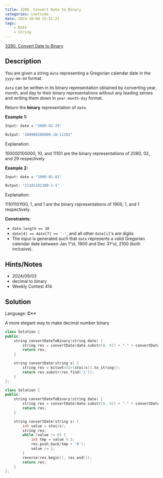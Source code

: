```yaml
---
title: 3280. Convert Date to Binary
categories: Leetcode
date: 2024-10-08 15:51:21
tags:
    - Math
    - String
---
```


[3280. Convert Date to Binary](https://leetcode.com/problems/convert-date-to-binary/description/)

## Description

You are given a string `date` representing a Gregorian calendar date in the `yyyy-mm-dd` format.

`date` can be written in its binary representation obtained by converting year, month, and day to their binary representations without any leading zeroes and writing them down in `year-month-day` format.

Return the **binary**  representation of `date`.

**Example 1:**

```bash
Input: date = "2080-02-29"

Output: "100000100000-10-11101"
```

Explanation:

100000100000, 10, and 11101 are the binary representations of 2080, 02, and 29 respectively.

**Example 2:**

```bash
Input: date = "1900-01-01"

Output: "11101101100-1-1"
```

Explanation:

11101101100, 1, and 1 are the binary representations of 1900, 1, and 1 respectively.

**Constraints:**

- `date.length == 10`
- `date[4] == date[7] == '-'`, and all other `date[i]`'s are digits.
- The input is generated such that `date` represents a valid Gregorian calendar date between Jan 1^st, 1900 and Dec 31^st, 2100 (both inclusive).

## Hints/Notes

- 2024/09/03
- decimal to binary
- Weekly Contest 414

## Solution

Language: **C++**

A more elegant way to make decimal number binary

```C++
class Solution {
public:
    string convertDateToBinary(string date) {
        string res = convertDate(date.substr(0, 4)) + "-" + convertDate(date.substr(5, 2)) + "-" + convertDate(date.substr(8, 2));
        return res;
    }

    string convertDate(string s) {
        string res = bitset<32>(stoi(s)).to_string();
        return res.substr(res.find('1'));
    }
};
```

```C++
class Solution {
public:
    string convertDateToBinary(string date) {
        string res = convertDate(date.substr(0, 4)) + "-" + convertDate(date.substr(5, 2)) + "-" + convertDate(date.substr(8, 2));
        return res;
    }

    string convertDate(string s) {
        int value = stoi(s);
        string res;
        while (value != 0) {
            int tmp = value % 2;
            res.push_back(tmp + '0');
            value /= 2;
        }
        reverse(res.begin(), res.end());
        return res;
    }
};
```
